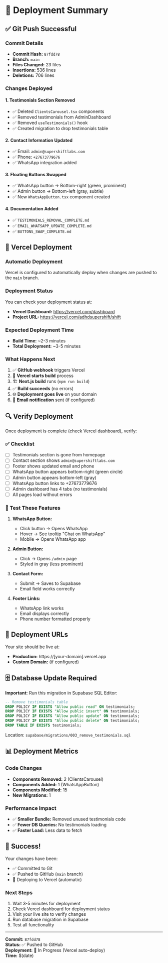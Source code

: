 # 🚀 Deployment Summary

## ✅ Git Push Successful

### Commit Details
- **Commit Hash:** `87fdd78`
- **Branch:** `main`
- **Files Changed:** 23 files
- **Insertions:** 536 lines
- **Deletions:** 706 lines

### Changes Deployed

#### 1. **Testimonials Section Removed**
- ✅ Deleted `ClientsCarousel.tsx` components
- ✅ Removed testimonials from AdminDashboard
- ✅ Removed `useTestimonials()` hook
- ✅ Created migration to drop testimonials table

#### 2. **Contact Information Updated**
- ✅ Email: `admin@supershiftlabs.com`
- ✅ Phone: `+27673779676`
- ✅ WhatsApp integration added

#### 3. **Floating Buttons Swapped**
- ✅ WhatsApp button → Bottom-right (green, prominent)
- ✅ Admin button → Bottom-left (gray, subtle)
- ✅ New `WhatsAppButton.tsx` component created

#### 4. **Documentation Added**
- ✅ `TESTIMONIALS_REMOVAL_COMPLETE.md`
- ✅ `EMAIL_WHATSAPP_UPDATE_COMPLETE.md`
- ✅ `BUTTONS_SWAP_COMPLETE.md`

## 🔄 Vercel Deployment

### Automatic Deployment
Vercel is configured to automatically deploy when changes are pushed to the `main` branch.

### Deployment Status
You can check your deployment status at:
- **Vercel Dashboard:** https://vercel.com/dashboard
- **Project URL:** https://vercel.com/adhdsupershift/shift

### Expected Deployment Time
- **Build Time:** ~2-3 minutes
- **Total Deployment:** ~3-5 minutes

### What Happens Next
1. ✅ **GitHub webhook** triggers Vercel
2. 🔄 **Vercel starts build** process
3. 🏗️ **Next.js build** runs (`npm run build`)
4. ✅ **Build succeeds** (no errors)
5. 🌐 **Deployment goes live** on your domain
6. 📧 **Email notification** sent (if configured)

## 🔍 Verify Deployment

Once deployment is complete (check Vercel dashboard), verify:

### ✅ Checklist
- [ ] Testimonials section is gone from homepage
- [ ] Contact section shows `admin@supershiftlabs.com`
- [ ] Footer shows updated email and phone
- [ ] WhatsApp button appears bottom-right (green circle)
- [ ] Admin button appears bottom-left (gray)
- [ ] WhatsApp button links to +27673779676
- [ ] Admin dashboard has 4 tabs (no testimonials)
- [ ] All pages load without errors

### 🧪 Test These Features
1. **WhatsApp Button:**
   - Click button → Opens WhatsApp
   - Hover → See tooltip "Chat on WhatsApp"
   - Mobile → Opens WhatsApp app

2. **Admin Button:**
   - Click → Opens `/admin` page
   - Styled in gray (less prominent)

3. **Contact Form:**
   - Submit → Saves to Supabase
   - Email field works correctly

4. **Footer Links:**
   - WhatsApp link works
   - Email displays correctly
   - Phone number formatted properly

## 📱 Deployment URLs

Your site should be live at:
- **Production:** https://[your-domain].vercel.app
- **Custom Domain:** (if configured)

## 🗄️ Database Update Required

**Important:** Run this migration in Supabase SQL Editor:

```sql
-- Remove testimonials table
DROP POLICY IF EXISTS "Allow public read" ON testimonials;
DROP POLICY IF EXISTS "Allow public insert" ON testimonials;
DROP POLICY IF EXISTS "Allow public update" ON testimonials;
DROP POLICY IF EXISTS "Allow public delete" ON testimonials;
DROP TABLE IF EXISTS testimonials;
```

Location: `supabase/migrations/003_remove_testimonials.sql`

## 📊 Deployment Metrics

### Code Changes
- **Components Removed:** 2 (ClientsCarousel)
- **Components Added:** 1 (WhatsAppButton)
- **Components Modified:** 15
- **New Migrations:** 1

### Performance Impact
- ✅ **Smaller Bundle:** Removed unused testimonials code
- ✅ **Fewer DB Queries:** No testimonials loading
- ✅ **Faster Load:** Less data to fetch

## 🎉 Success!

Your changes have been:
- ✅ Committed to Git
- ✅ Pushed to GitHub (`main` branch)
- 🔄 Deploying to Vercel (automatic)

### Next Steps
1. Wait 3-5 minutes for deployment
2. Check Vercel dashboard for deployment status
3. Visit your live site to verify changes
4. Run database migration in Supabase
5. Test all functionality

---

**Commit:** `87fdd78`  
**Status:** ✅ Pushed to GitHub  
**Deployment:** 🔄 In Progress (Vercel auto-deploy)  
**Time:** $(date)
